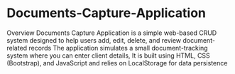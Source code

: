 # Documents-Capture-Application
Overview Documents Capture Application is a simple web-based CRUD system designed to help users add, edit, delete, and review document-related records  The application simulates a small document-tracking system where you can enter client details, It is built using HTML, CSS (Bootstrap), and JavaScript and relies on LocalStorage for data persistence
